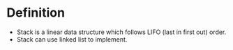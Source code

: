 # Definition
- Stack is a linear data structure which follows LIFO (last in first out) order.
- Stack can use linked list to implement.